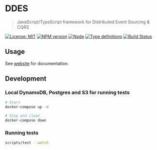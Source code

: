 # DDES

> JavaScript/TypeScript framework for Distributed Event Sourcing & CQRS

[![License: MIT](https://img.shields.io/badge/license-MIT-blue.svg)](https://opensource.org/licenses/MIT)
[![NPM version](https://img.shields.io/npm/v/@ddes/core.svg)](https://www.npmjs.com/org/ddes)
[![Node](https://img.shields.io/npm/v/@ddes/core.svg)](https://www.npmjs.com/org/ddes)
[![Type definitions](https://img.shields.io/npm/types/@ddes/core.svg)](https://s3-eu-west-1.amazonaws.com/ddes-docs/latest/index.html)
[![Build Status](https://travis-ci.org/Skalar/ddes.svg?branch=master)](https://travis-ci.org/Skalar/ddes)
## Usage

See [website](https://ddes.io) for documentation.

## Development

### Local DynamoDB, Postgres and S3 for running tests

```bash
# Start
docker-compose up -d

# Stop and clean
docker-compose down
```

### Running tests

```bash
scripts/test --watch
```
